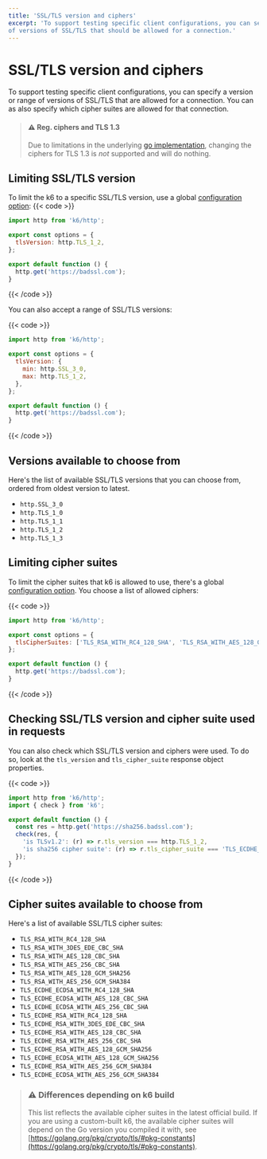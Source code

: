 ```yaml
---
title: 'SSL/TLS version and ciphers'
excerpt: 'To support testing specific client configurations, you can set a specific version or range
of versions of SSL/TLS that should be allowed for a connection.'
---
```


# SSL/TLS version and ciphers

To support testing specific client configurations, you can specify a version or range of versions of SSL/TLS that are allowed for a connection.
You can as also specify which cipher suites are allowed for that connection.

> #### ⚠️ Reg. ciphers and TLS 1.3
>
> Due to limitations in the underlying [go implementation](https://github.com/golang/go/issues/29349), changing the ciphers for TLS 1.3 is _not_ supported and will do nothing.

## Limiting SSL/TLS version

To limit the k6 to a specific SSL/TLS version, use a global
[configuration option](/using-k6/options):
{{< code >}}

```javascript
import http from 'k6/http';

export const options = {
  tlsVersion: http.TLS_1_2,
};

export default function () {
  http.get('https://badssl.com');
}
```

{{< /code >}}
      
You can also accept a range of SSL/TLS versions:

{{< code >}}

```javascript
import http from 'k6/http';

export const options = {
  tlsVersion: {
    min: http.SSL_3_0,
    max: http.TLS_1_2,
  },
};

export default function () {
  http.get('https://badssl.com');
}
```

{{< /code >}}

## Versions available to choose from

Here's the list of available SSL/TLS versions that you can choose from, ordered from oldest version to latest.

- `http.SSL_3_0`
- `http.TLS_1_0`
- `http.TLS_1_1`
- `http.TLS_1_2`
- `http.TLS_1_3`

## Limiting cipher suites

To limit the cipher suites that k6 is allowed to use, there's a global
[configuration option](/using-k6/options).
You choose a list of allowed ciphers:

{{< code >}}

```javascript
import http from 'k6/http';

export const options = {
  tlsCipherSuites: ['TLS_RSA_WITH_RC4_128_SHA', 'TLS_RSA_WITH_AES_128_GCM_SHA256'],
};

export default function () {
  http.get('https://badssl.com');
}
```

{{< /code >}}

## Checking SSL/TLS version and cipher suite used in requests

You can also check which SSL/TLS version and ciphers were used.
To do so, look at the `tls_version` and `tls_cipher_suite` response object properties.

{{< code >}}

```javascript
import http from 'k6/http';
import { check } from 'k6';

export default function () {
  const res = http.get('https://sha256.badssl.com');
  check(res, {
    'is TLSv1.2': (r) => r.tls_version === http.TLS_1_2,
    'is sha256 cipher suite': (r) => r.tls_cipher_suite === 'TLS_ECDHE_RSA_WITH_AES_128_GCM_SHA256',
  });
}
```

{{< /code >}}

## Cipher suites available to choose from

Here's a list of available SSL/TLS cipher suites:

- `TLS_RSA_WITH_RC4_128_SHA`
- `TLS_RSA_WITH_3DES_EDE_CBC_SHA`
- `TLS_RSA_WITH_AES_128_CBC_SHA`
- `TLS_RSA_WITH_AES_256_CBC_SHA`
- `TLS_RSA_WITH_AES_128_GCM_SHA256`
- `TLS_RSA_WITH_AES_256_GCM_SHA384`
- `TLS_ECDHE_ECDSA_WITH_RC4_128_SHA`
- `TLS_ECDHE_ECDSA_WITH_AES_128_CBC_SHA`
- `TLS_ECDHE_ECDSA_WITH_AES_256_CBC_SHA`
- `TLS_ECDHE_RSA_WITH_RC4_128_SHA`
- `TLS_ECDHE_RSA_WITH_3DES_EDE_CBC_SHA`
- `TLS_ECDHE_RSA_WITH_AES_128_CBC_SHA`
- `TLS_ECDHE_RSA_WITH_AES_256_CBC_SHA`
- `TLS_ECDHE_RSA_WITH_AES_128_GCM_SHA256`
- `TLS_ECDHE_ECDSA_WITH_AES_128_GCM_SHA256`
- `TLS_ECDHE_RSA_WITH_AES_256_GCM_SHA384`
- `TLS_ECDHE_ECDSA_WITH_AES_256_GCM_SHA384`

> ### ⚠️ Differences depending on k6 build
>
> This list reflects the available cipher suites in the latest official build.
> If you are using a custom-built k6, the available cipher suites will depend on the Go version you compiled it with, see [https://golang.org/pkg/crypto/tls/#pkg-constants](https://golang.org/pkg/crypto/tls/#pkg-constants).
